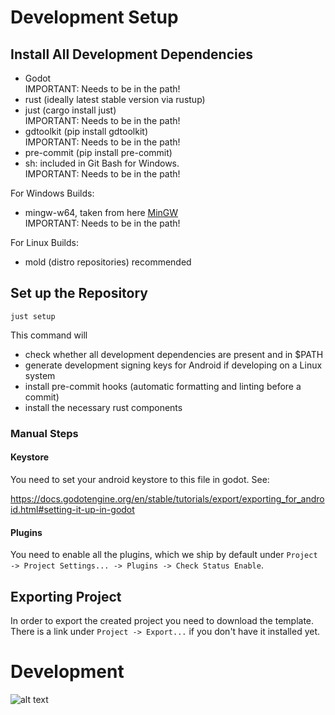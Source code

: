 # Development Setup

## Install All Development Dependencies

- Godot \
  IMPORTANT: Needs to be in the path!
- rust (ideally latest stable version via rustup)
- just (cargo install just) \
  IMPORTANT: Needs to be in the path!
- gdtoolkit (pip install gdtoolkit) \
  IMPORTANT: Needs to be in the path!
- pre-commit (pip install pre-commit)
- sh: included in Git Bash for Windows. \
  IMPORTANT: Needs to be in the path!

For Windows Builds:
- mingw-w64, taken from here [MinGW](https://github.com/mstorsjo/llvm-mingw/releases) \
  IMPORTANT: Needs to be in the path!

For Linux Builds:
- mold (distro repositories) recommended

## Set up the Repository

```
just setup
```

This command will
- check whether all development dependencies are present and in $PATH
- generate development signing keys for Android if developing on a Linux system
- install pre-commit hooks (automatic formatting and linting before a commit)
- install the necessary rust components


### Manual Steps


#### Keystore

You need to set your android keystore to this file in godot.
See: 

https://docs.godotengine.org/en/stable/tutorials/export/exporting_for_android.html#setting-it-up-in-godot

#### Plugins

You need to enable all the plugins, which we ship by default under `Project -> Project Settings... -> Plugins -> Check Status Enable`. 


## Exporting Project

In order to export the created project you need to download the template. There is a link under `Project -> Export...` if you don't have it installed yet.


# Development

![alt text](https://preview.redd.it/gdstyle-naming-convention-and-code-order-cheat-sheet-i-made-v0-fja8svy2b9y91.png?width=1080&crop=smart&auto=webp&s=fac15d4f4d9eda59223391acbe89623d5b8a77d8)
